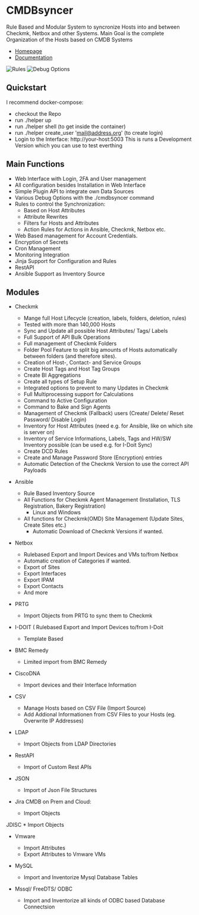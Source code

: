 # CMDBsyncer

Rule Based and Modular System to syncronize Hosts into and between Checkmk, Netbox and other Systems.
Main Goal is the complete Organization of the Hosts based on CMDB Systems


 * [Homepage](https://cmdbsyncer.de)
 * [Documentation](https://docs.cmdbsyncer.de)


![Rules](https://user-images.githubusercontent.com/899110/201333967-2d7f3f35-cc69-4cad-931f-1da096f94056.png)
![Debug Options](https://user-images.githubusercontent.com/899110/201333725-d699d50f-a5eb-4539-a3af-3db3e0647ebb.png)

## Quickstart
I recommend docker-compose:
- checkout the Repo
- run ./helper up
- run ./helper shell (to get inside the container)
- run ./helper create_user 'mail@address.org' (to create login)
- Login to the Interface: http://your-host:5003
This is runs a Development Version which you can use to test everthing

## Main Functions
* Web Interface with Login, 2FA and User management
* All configuration besides Installation in Web Interface
* Simple Plugin API to integrate own Data Sources
* Various Debug Options with the ./cmdbsyncer command
* Rules to control the Synchronization:
	 * Based on Host Attributes
	 * Attribute Rewrites
	 * Filters fur Hosts and Attributes
  * Action Rules for Actions in Ansible, Checkmk, Netbox etc.
* Web Based management for Account Credentials.
* Encryption of Secrets
* Cron Management
* Monitoring Integration
* Jinja Support for Configuration and Rules
* RestAPI
* Ansible Support as Inventory Source

## Modules

* Checkmk
    * Mange full Host Lifecycle (creation, labels, folders, deletion, rules)
    * Tested with more than 140,000 Hosts
    * Sync and Update all possible Host Attributes/ Tags/ Labels
    * Full Support of API Bulk Operations
    * Full management of Checkmk Folders
    * Folder Pool Feature to split big amounts of Hosts automatically between folders (and therefore sites).
    * Creation of Host-, Contact- and Service Groups
    * Create Host Tags and Host Tag Groups
    * Create BI Aggregations
    * Create all types of Setup Rule
    * Integrated options to prevent to many Updates in Checkmk
    * Full Multiprocessing support for Calculations
    * Command to Active Configuration
    * Command to Bake and Sign Agents
    * Management of Checkmk (Fallback) users (Create/ Delete/ Reset Password/ Disable Login)
    * Inventory for Host Attributes (need e.g. for Ansible, like on which site is server on)
    * Inventory of Service Informations, Labels, Tags and HW/SW Inventory possible (can be used e.g. for I-Doit Sync)
    * Create DCD Rules
    * Create and Manage Password Store (Encryption) entries
    * Automatic Detection of the Checkmk Version to use the correct API Payloads

* Ansible
    * Rule Based Inventory Source
    * All Functions for Checkmk Agent Management (Installation, TLS Registration, Bakery Registration)
        *  Linux and Windows
    * All functions for Checkmk(OMD) Site Management (Update Sites, Create Sites etc.)
        * Automatic Download of Checkmk Versions if wanted.


* Netbox
    * Rulebased Export and Import Devices and VMs to/from Netbox
    * Automatic creation of Categories if wanted.
    *  Export of Sites
    *  Export Interfaces
    *  Export IPAM
    * Export Contacts
    * And more
* PRTG
    * Import Objects from PRTG to sync them to Checkmk

* I-DOIT
    ( Rulebased Export and Import Devices to/from I-Doit
    * Template Based

* BMC Remedy
    * Limited import from BMC Remedy

* CiscoDNA
    * Import devices and their Interface Information

* CSV
    * Manage Hosts based on CSV File (Import Source)
    * Add Addional Informationen from CSV Files to your Hosts (eg. Overwrite IP Addresses)

* LDAP
    * Import Objects from LDAP Directories

* RestAPI
    * Import of Custom Rest APIs

* JSON
    * Import of Json File Structures

* Jira CMDB on Prem and Cloud:
    * Import Objects
    
JDISC
    * Import Objects

* Vmware
    * Import Attributes
    * Export Attributes to Vmware VMs
* MySQL
    * Import and Inventorize Mysql Database Tables

* Mssql/ FreeDTS/ ODBC
    * Import and Inventorize all kinds of ODBC based Database Connectsion
